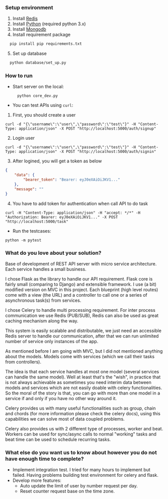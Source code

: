 ### Setup environment
1. Install [Redis](https://redis.io/docs/getting-started/installation/)
2. Install [Python](https://www.python.org/downloads/) (required python 3.x)
3. Install [Mongodb](https://www.mongodb.com/docs/manual/installation/)
4. Install requirement package
  ```sh
    pip install pip requirements.txt
  ```
5. Set up database
  ```sh
    python database/set_up.py
  ```

### How to run
- Start server on the local:
  ```
    python core_dev.py
  ```
- You can test APIs using `curl`:
 1. First, you should create a user 
```cosole
curl -d "{\"username\":\"user\",\"password\":\"test\"}" -H "Content-Type: application/json" -X POST "http://localhost:5000/auth/signup"
```
 2. Login user
```cosole
curl -d "{\"username\":\"user\",\"password\":\"test\"}" -H "Content-Type: application/json" -X POST "http://localhost:5000/auth/signin"
```
 3. After logined, you will get a token as below
```json
{
    "data": {
        "bearer_token": "Bearer: eyJ0eXAiOiJKV1..."
    },
    "message": ""
}
```
 4. You have to add token for authentication when call API to do task
```cosole
curl -H "Content-Type: application/json" -H "accept: */*" -H "Authorization: Bearer: eyJ0eXAiOiJKV1..." -X POST "http://localhost:5000/task"
```
- Run the testcases:
```cosole
python -m pytest
```

### What do you love about your solution?
Base of development of REST API server with micro service architecture. Each service handles a small business.

I chose Flask as the library to handle our API requirement. Flask core is fairly small (comparing to Django) and extensible framework. I use (a bit) modified version on MVC in this project. Each blueprint (high level routes) come with a view (the URL) and a controller to call one or a series of asynchronous task(s) from services.

I chose Celery to handle multi processing requirement. For inter process communication we use Redis (PUB/SUB), Redis can also be used as great caching mechanism along the way.

This system is easily scalable and distributable, we just need an accessible Redis server to handle our communication, after that we can run unlimited number of service only instances of the app.

As mentioned before I am going with MVC, but I did not mentioned anything about the models. Models come with services (which we call their tasks from controllers).

The idea is that each service handles at most one model (several services can handle the same model). Well at least that's the "wish", in practice that is not always achievable as sometimes you need interim data between models and services which are not easily doable with celery functionalities. So the moral of the story is that, you can go with more than one model in a service if and only if you have no other way around it.

Celery provides us with many useful functionalities such as group, chain and chords (for more information please check the celery docs), using this capabilities we can solve most of data coupled problems.

Celery also provides us with 2 different type of processes, worker and beat. Workers can be used for sync/async calls to normal "working" tasks and beat time can be used to schedule recurring tasks.

### What else do you want us to know about however you do not have enough time to complete?
- Implement integration test. I tried for many hours to implement but failed. Having problems building test environment for celery and flask.
- Develop more features:
  - Auto update the limit of user by number request per day.
  - Reset counter request base on the time zone.
